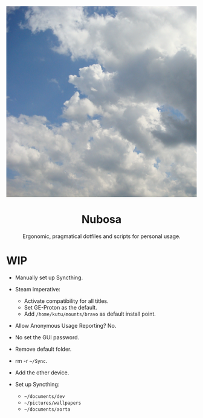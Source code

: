 <div align="center">
<img src="./header.jpg">
<h1>Nubosa</h1>

Ergonomic, pragmatical dotfiles and scripts for personal usage.
</div>


# WIP

- Manually set up Syncthing.

- Steam imperative:
    - Activate compatibility for all titles.
    - Set GE-Proton as the default.
    - Add `/home/kutu/mounts/bravo` as default install point.

- Allow Anonymous Usage Reporting? No.
- No set the GUI password.
- Remove default folder.
- rm -r `~/Sync`.
- Add the other device.
- Set up Syncthing:
    - `~/documents/dev`
    - `~/pictures/wallpapers`
    - `~/documents/aorta`
